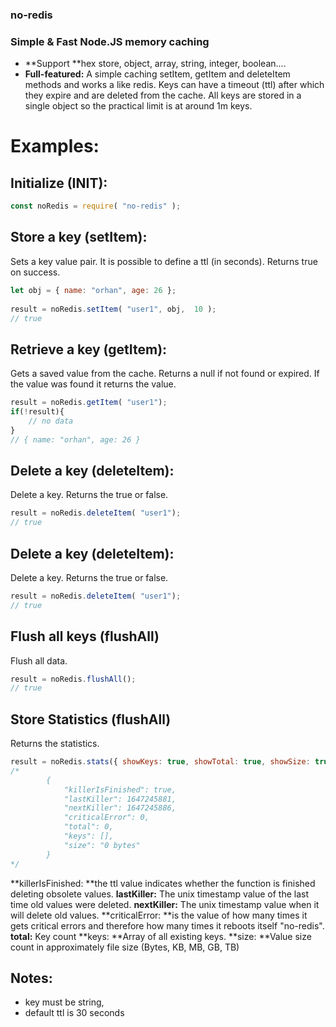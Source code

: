 ### no-redis
### Simple & Fast Node.JS memory caching

- **Support **hex store, object, array, string, integer, boolean....
- **Full-featured:** A simple caching setItem, getItem and deleteItem methods and works a like redis. Keys can have a timeout (ttl) after which they expire and are deleted from the cache. All keys are stored in a single object so the practical limit is at around 1m keys.

# Examples:

## Initialize (INIT):

```js
const noRedis = require( "no-redis" );
```

## Store a key (setItem):
Sets a key value pair. It is possible to define a ttl (in seconds). Returns true on success.
```js
let obj = { name: "orhan", age: 26 };
 
result = noRedis.setItem( "user1", obj,  10 );
// true
```

## Retrieve a key (getItem):
Gets a saved value from the cache. Returns a null if not found or expired. If the value was found it returns the value.
```js 
result = noRedis.getItem( "user1");
if(!result){
	// no data
}
// { name: "orhan", age: 26 }
```

## Delete a key (deleteItem):
Delete a key. Returns the true or false.

```js 
result = noRedis.deleteItem( "user1");
// true
```
## Delete a key (deleteItem):
Delete a key. Returns the true or false.

```js 
result = noRedis.deleteItem( "user1");
// true
```
## Flush all keys (flushAll)
Flush all data.
```js 
result = noRedis.flushAll();
// true
```

## Store Statistics (flushAll)
Returns the statistics.
```js
result = noRedis.stats({ showKeys: true, showTotal: true, showSize: true });
/*
		{
			"killerIsFinished": true,
			"lastKiller": 1647245881,
			"nextKiller": 1647245886,
			"criticalError": 0,
			"total": 0,
			"keys": [],
			"size": "0 bytes"
		}
*/
```
**killerIsFinished: **the ttl value indicates whether the function is finished deleting obsolete values.
**lastKiller:** The unix timestamp value of the last time old values were deleted.
**nextKiller:** The unix timestamp value when it will delete old values.
**criticalError: **is the value of how many times it gets critical errors and therefore how many times it reboots itself "no-redis".
**total:** Key count
**keys: **Array of all existing keys.
**size: **Value size count in approximately file size (Bytes, KB, MB, GB, TB)
## Notes:
- key must be string,
- default ttl is 30 seconds
